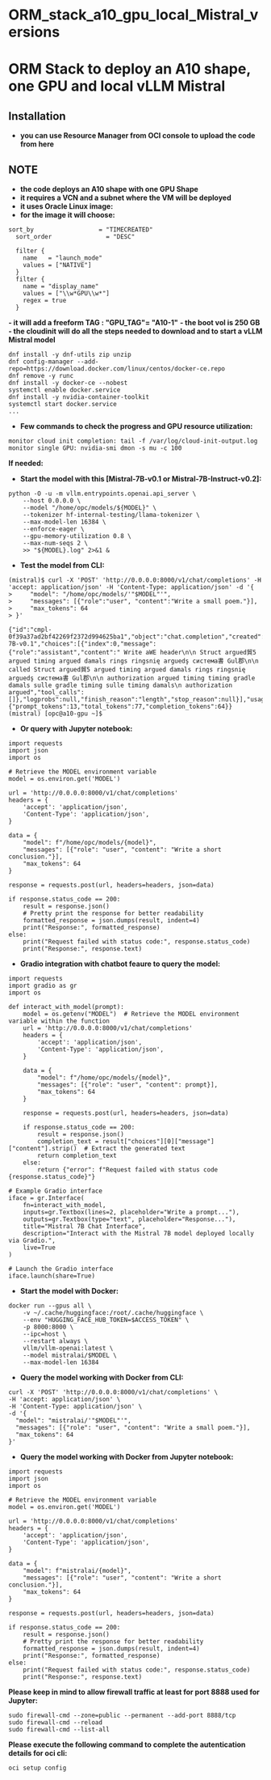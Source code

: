 # **ORM_stack_a10_gpu_local_Mistral_versions**

# **ORM Stack to deploy an A10 shape, one GPU and local vLLM Mistral**

## Installation
- **you can use Resource Manager from OCI console to upload the code from here**

## NOTE
- **the code deploys an A10 shape with one GPU Shape**
- **it requires a VCN and a subnet where the VM will be deployed**
- **it uses Oracle Linux image:**
- **for the image it will choose:**
```
sort_by                  = "TIMECREATED"
  sort_order               = "DESC"

  filter {
    name   = "launch_mode"
    values = ["NATIVE"]
  }
  filter {
    name = "display_name"
    values = ["\\w*GPU\\w*"]
    regex = true
  }
  ```
  **- it will add a freeform TAG : "GPU_TAG"= "A10-1"**
  **- the boot vol is 250 GB**
  **- the cloudinit will do all the steps needed to download and to start a vLLM Mistral model**
```
dnf install -y dnf-utils zip unzip
dnf config-manager --add-repo=https://download.docker.com/linux/centos/docker-ce.repo
dnf remove -y runc
dnf install -y docker-ce --nobest
systemctl enable docker.service
dnf install -y nvidia-container-toolkit
systemctl start docker.service
...
```
- **Few commands to check the progress and GPU resource utilization:**
```
monitor cloud init completion: tail -f /var/log/cloud-init-output.log
monitor single GPU: nvidia-smi dmon -s mu -c 100
```
**If needed:**
- **Start the model with this [Mistral-7B-v0.1 or Mistral-7B-Instruct-v0.2]:**
```
python -O -u -m vllm.entrypoints.openai.api_server \
    --host 0.0.0.0 \
    --model "/home/opc/models/${MODEL}" \
    --tokenizer hf-internal-testing/llama-tokenizer \
    --max-model-len 16384 \
    --enforce-eager \
    --gpu-memory-utilization 0.8 \
    --max-num-seqs 2 \
    >> "${MODEL}.log" 2>&1 &
```
- **Test the model from CLI:**
```
(mistral)$ curl -X 'POST' 'http://0.0.0.0:8000/v1/chat/completions' -H 'accept: application/json' -H 'Content-Type: application/json' -d '{
>     "model": "/home/opc/models/'"$MODEL"'",
>     "messages": [{"role":"user", "content":"Write a small poem."}],
>     "max_tokens": 64
> }'

{"id":"cmpl-0f39a37ad2bf42269f2372d994625ba1","object":"chat.completion","created":1719988309,"model":"/home/opc/models/Mistral-7B-v0.1","choices":[{"index":0,"message":{"role":"assistant","content":" Write aWE header\n\n Struct argued貿5 argued timing argued damals rings ringsnię arguedş система書 Gul郡\n\n called Struct argued貿5 argued timing argued damals rings ringsnię arguedş система書 Gul郡\n\n authorization argued timing timing gradle damals sulle gradle timing sulle timing damals\n authorization argued","tool_calls":[]},"logprobs":null,"finish_reason":"length","stop_reason":null}],"usage":{"prompt_tokens":13,"total_tokens":77,"completion_tokens":64}}(mistral) [opc@a10-gpu ~]$
```
- **Or query with Jupyter notebook:**
```
import requests
import json
import os

# Retrieve the MODEL environment variable
model = os.environ.get('MODEL')

url = 'http://0.0.0.0:8000/v1/chat/completions'
headers = {
    'accept': 'application/json',
    'Content-Type': 'application/json',
}

data = {
    "model": f"/home/opc/models/{model}",
    "messages": [{"role": "user", "content": "Write a short conclusion."}],
    "max_tokens": 64
}

response = requests.post(url, headers=headers, json=data)

if response.status_code == 200:
    result = response.json()
    # Pretty print the response for better readability
    formatted_response = json.dumps(result, indent=4)
    print("Response:", formatted_response)
else:
    print("Request failed with status code:", response.status_code)
    print("Response:", response.text)
```
- **Gradio integration with chatbot feaure to query the model:**
```
import requests
import gradio as gr
import os

def interact_with_model(prompt):
    model = os.getenv("MODEL")  # Retrieve the MODEL environment variable within the function
    url = 'http://0.0.0.0:8000/v1/chat/completions'
    headers = {
        'accept': 'application/json',
        'Content-Type': 'application/json',
    }

    data = {
        "model": f"/home/opc/models/{model}",
        "messages": [{"role": "user", "content": prompt}],
        "max_tokens": 64
    }

    response = requests.post(url, headers=headers, json=data)

    if response.status_code == 200:
        result = response.json()
        completion_text = result["choices"][0]["message"]["content"].strip()  # Extract the generated text
        return completion_text
    else:
        return {"error": f"Request failed with status code {response.status_code}"}

# Example Gradio interface
iface = gr.Interface(
    fn=interact_with_model,
    inputs=gr.Textbox(lines=2, placeholder="Write a prompt..."),
    outputs=gr.Textbox(type="text", placeholder="Response..."),
    title="Mistral 7B Chat Interface",
    description="Interact with the Mistral 7B model deployed locally via Gradio.",
    live=True
)

# Launch the Gradio interface
iface.launch(share=True)
```
- **Start the model with Docker:**
```
docker run --gpus all \
    -v ~/.cache/huggingface:/root/.cache/huggingface \
    --env "HUGGING_FACE_HUB_TOKEN=$ACCESS_TOKEN" \
    -p 8000:8000 \
    --ipc=host \
    --restart always \
    vllm/vllm-openai:latest \
    --model mistralai/$MODEL \
    --max-model-len 16384
```
- **Query the model working with Docker from CLI:**
```
curl -X 'POST' 'http://0.0.0.0:8000/v1/chat/completions' \
-H 'accept: application/json' \
-H 'Content-Type: application/json' \
-d '{
  "model": "mistralai/'"$MODEL"'",
  "messages": [{"role": "user", "content": "Write a small poem."}],
  "max_tokens": 64
}'
```
- **Query the model working with Docker from Jupyter notebook:**
```
import requests
import json
import os

# Retrieve the MODEL environment variable
model = os.environ.get('MODEL')

url = 'http://0.0.0.0:8000/v1/chat/completions'
headers = {
    'accept': 'application/json',
    'Content-Type': 'application/json',
}

data = {
    "model": f"mistralai/{model}",
    "messages": [{"role": "user", "content": "Write a short conclusion."}],
    "max_tokens": 64
}

response = requests.post(url, headers=headers, json=data)

if response.status_code == 200:
    result = response.json()
    # Pretty print the response for better readability
    formatted_response = json.dumps(result, indent=4)
    print("Response:", formatted_response)
else:
    print("Request failed with status code:", response.status_code)
    print("Response:", response.text)
```
**Please keep in mind to allow firewall traffic at least for port 8888 used for Jupyter:**
```
sudo firewall-cmd --zone=public --permanent --add-port 8888/tcp
sudo firewall-cmd --reload
sudo firewall-cmd --list-all
```
**Please execute the following command to complete the autentication details for oci cli:**
```
oci setup config
```

